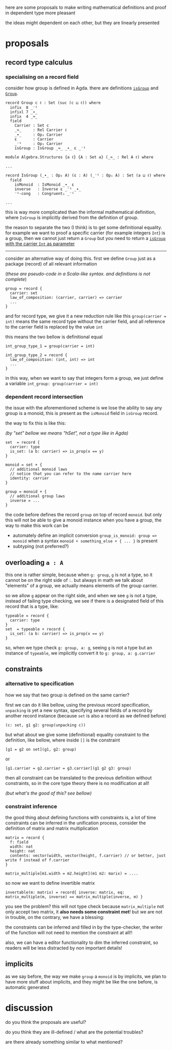 
here are some proposals to make writing mathematical definitions and proof in dependent type more pleasant


the ideas might dependent on each other, but they are linearly presented

# proposals

## record type calculus

### specialising on a record field

consider how group is defined in Agda. there are definitions [`isGroup`](https://github.com/agda/agda-stdlib/blob/master/src/Algebra/Structures.agda#L108) and [`Group`](https://github.com/agda/agda-stdlib/blob/master/src/Algebra.agda#L177). 

```
record Group c ℓ : Set (suc (c ⊔ ℓ)) where
  infix  8 _⁻¹
  infixl 7 _∙_
  infix  4 _≈_
  field
    Carrier : Set c
    _≈_     : Rel Carrier ℓ
    _∙_     : Op₂ Carrier
    ε       : Carrier
    _⁻¹     : Op₁ Carrier
    isGroup : IsGroup _≈_ _∙_ ε _⁻¹
```
```
module Algebra.Structures {a ℓ} {A : Set a} (_≈_ : Rel A ℓ) where

...

record IsGroup (_∙_ : Op₂ A) (ε : A) (_⁻¹ : Op₁ A) : Set (a ⊔ ℓ) where
  field
    isMonoid  : IsMonoid _∙_ ε
    inverse   : Inverse ε _⁻¹ _∙_
    ⁻¹-cong   : Congruent₁ _⁻¹

...
```

this is way more complicated than the informal mathematical definition, where `IsGroup` is implicitly derived from the definition of group.

the reason to separate the two (I think) is to get some definitional equality. for example we want to proof a specific carrier (for example integers `Int`) is a group, then we cannot just return a `Group` but you need to return a [`isGroup` with the carrier `Int` as parameter](https://github.com/agda/agda-stdlib/blob/5e8b6aa91adc6d60606e17db7b579be356f72aec/src/Data/Integer/Properties.agda#L379)


-------

consider an alternative way of doing this. first we define `Group` just as a package (record) of all relevant information

(*these are pseudo-code in a Scala-like syntax. and definitions is not complete*)

```
group = record {
  carrier: set
  law_of_composition: (carrier, carrier) => carrier
  ...
}
```

and for record type, we give it a new reduction rule like this `group(carrier = int)` means the same record type
without the carrier field, and all reference to the carrier field is replaced by the value `int`

this means the two bellow is definitional equal

```
int_group_type_1 = group(carrier = int)

int_group_type_2 = record {
  law_of_composition: (int, int) => int
  ...
}
```
in this way, when we want to say that integers form a group, we just define a variable `int_group: group(carrier = int)`

### dependent record intersection


the issue with the aforementioned scheme is we lose the ability to say any group is a monoid, this is present as the `isMonoid` field in `isGroup` record.

the way to fix this is like this:

*(by "set" bellow we means "hSet", not a type like in Agda)*

```
set  = record {
  carrier: type
  is_set: (a b: carrier) => is_prop(x == y)
}

monoid = set + {
  // additional monoid laws
  // notice that you can refer to the name carrier here
  identity: carrier
}

group = monoid + {
  // additional group laws
  inverse = ...
}
```

the code before defines the record `group` on top of record `monoid`. but only this will not be able to give a monoid instance when you have a group, the way to make this work can be

* automately define an implicit conversion `group_is_monoid: group => monoid` when a syntax `monoid + something_else + { ... }` is present
* subtyping (not preferred?)


## overloading `a : A`

this one is rather simple, because when `g: group`, `g` is not a type, so it cannot be on the right side of `:`. but always in math we talk about "elements" of a group, we actually means elements of the group carrier. 

so we allow `g` appear on the right side, and when we see `g` is not a type, instead of failing type checking, we see if there is a designated field of this record that is a type, like:

```
typeable = record {
  carrier: type
}
set  = typeable + record {
  is_set: (a b: carrier) => is_prop(x == y)
}
```

so, when we type check `g: group, a: g`, seeing `g` is not a type but an instance of `typeable`, we implicitly convert it to `g: group, a: g.carrier`

## constraints


### alternative to specification

how we say that two group is defined on the same carrier?

first we can do it like bellow, using the previous record specification, `unpacking` is yet a new syntax, specifying several fields of a record by another record instance (because `set` is also a record as we defined before)

```
(c: set, g1 g2: group(unpacking c))
```

but what about we give some (definitional) equality constraint to the definition, like bellow, where inside `[]` is the constraint

```
[g1 = g2 on set](g1, g2: group)
```
or
```
[g1.carrier = g2.carrier = g3.carrier](g1 g2 g3: group)
```

then all constraint can be translated to the previous definition without constraints, so in the core type theory there is no modification at all!

*(but what's the good of this? see bellow)*

### constraint inference

the good thing about defining functions with constraints is, a lot of time constraints can be inferred in the unification process, consider the definition of matrix and matrix multiplication

```
matrix = record {
  f: field
  width: nat
  height: nat
  contents: vector(width, vector(height, f.carrier) // or better, just write f instead of f.carrier
}

matrix_multiple[m1.width = m2.height](m1 m2: marix) = ....
```

so now we want to define invertible matrix

```
invertable(m: matrix) = record{ inverse: matrix, eq: matrix_multiple(m, inverse) == matrix_multiple(inverse, m) }
```

you see the problem? this will not type check because `matrix_multiple` not only accept two matrix, it **also needs some constraint met**! but we are not in trouble, on the contrary, we have a blessing:

the constraints can be inferred and filled in by the type-checker, the writer of the function will not need to mention the constraint at all!!

also, we can have a editor functionality to dim the inferred constraint, so readers will be less distracted by non important details!


## implicits

as we say before, the way we make `group` a `monoid` is by implicits, we plan to have more stuff about implicits, and they might be like the one before, is automatic generated



# discussion


do you think the proposals are useful?

do you think they are ill-defined / what are the potential troubles?

are there already something similar to what mentioned?
